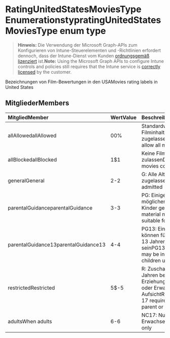 # <a name="ratingunitedstatesmoviestype-enum-type"></a><span data-ttu-id="baf28-101">RatingUnitedStatesMoviesType Enumerationstyp</span><span class="sxs-lookup"><span data-stu-id="baf28-101">ratingUnitedStatesMoviesType enum type</span></span>

> <span data-ttu-id="baf28-102">**Hinweis:** Die Verwendung der Microsoft Graph-APIs zum Konfigurieren von Intune-Steuerelementen und -Richtlinien erfordert dennoch, dass der Intune-Dienst vom Kunden [ordnungsgemäß lizenziert](https://go.microsoft.com/fwlink/?linkid=839381) ist.</span><span class="sxs-lookup"><span data-stu-id="baf28-102">**Note:** Using the Microsoft Graph APIs to configure Intune controls and policies still requires that the Intune service is [correctly licensed](https://go.microsoft.com/fwlink/?linkid=839381) by the customer.</span></span>

<span data-ttu-id="baf28-103">Bezeichnungen von Film-Bewertungen in den USA</span><span class="sxs-lookup"><span data-stu-id="baf28-103">Movies rating labels in United States</span></span>
## <a name="members"></a><span data-ttu-id="baf28-104">Mitglieder</span><span class="sxs-lookup"><span data-stu-id="baf28-104">Members</span></span>
|<span data-ttu-id="baf28-105">Mitglied</span><span class="sxs-lookup"><span data-stu-id="baf28-105">Member</span></span>|<span data-ttu-id="baf28-106">Wert</span><span class="sxs-lookup"><span data-stu-id="baf28-106">Value</span></span>|<span data-ttu-id="baf28-107">Beschreibung</span><span class="sxs-lookup"><span data-stu-id="baf28-107">Description</span></span>|
|:---|:---|:---|
|<span data-ttu-id="baf28-108">allAllowed</span><span class="sxs-lookup"><span data-stu-id="baf28-108">allAllowed</span></span>|<span data-ttu-id="baf28-109">0</span><span class="sxs-lookup"><span data-stu-id="baf28-109">0%</span></span>|<span data-ttu-id="baf28-110">Standardwert, alle Filminhalte zugelassen</span><span class="sxs-lookup"><span data-stu-id="baf28-110">Default value, allow all movies content</span></span>|
|<span data-ttu-id="baf28-111">allBlocked</span><span class="sxs-lookup"><span data-stu-id="baf28-111">allBlocked</span></span>|<span data-ttu-id="baf28-112">1</span><span class="sxs-lookup"><span data-stu-id="baf28-112">$1</span></span>|<span data-ttu-id="baf28-113">Keine Filminhalte zulassen</span><span class="sxs-lookup"><span data-stu-id="baf28-113">Do not allow any movies content</span></span>|
|<span data-ttu-id="baf28-114">general</span><span class="sxs-lookup"><span data-stu-id="baf28-114">General</span></span>|<span data-ttu-id="baf28-115">2</span><span class="sxs-lookup"><span data-stu-id="baf28-115">-2</span></span>|<span data-ttu-id="baf28-116">G: Alle Altersstufen zugelassen</span><span class="sxs-lookup"><span data-stu-id="baf28-116">G, all ages admitted</span></span>|
|<span data-ttu-id="baf28-117">parentalGuidance</span><span class="sxs-lookup"><span data-stu-id="baf28-117">parentalGuidance</span></span>|<span data-ttu-id="baf28-118">3</span><span class="sxs-lookup"><span data-stu-id="baf28-118">-3</span></span>|<span data-ttu-id="baf28-119">PG: Einige Inhalte sind möglicherweise nicht für Kinder geeignet</span><span class="sxs-lookup"><span data-stu-id="baf28-119">PG, some material may not be suitable for children</span></span>|
|<span data-ttu-id="baf28-120">parentalGuidance13</span><span class="sxs-lookup"><span data-stu-id="baf28-120">parentalGuidance13</span></span>|<span data-ttu-id="baf28-121">4</span><span class="sxs-lookup"><span data-stu-id="baf28-121">-4</span></span>|<span data-ttu-id="baf28-122">PG13: Einige Inhalte können für Kinder unter 13 Jahren ungeeignet sein</span><span class="sxs-lookup"><span data-stu-id="baf28-122">PG13, some material may be inappropriate for children under 13</span></span>|
|<span data-ttu-id="baf28-123">restricted</span><span class="sxs-lookup"><span data-stu-id="baf28-123">Restricted</span></span>|<span data-ttu-id="baf28-124">5</span><span class="sxs-lookup"><span data-stu-id="baf28-124">$-5</span></span>|<span data-ttu-id="baf28-125">R: Zuschauer unter 17 Jahren benötigen einen Erziehungsberechtigten oder Erwachsenen als Aufsicht</span><span class="sxs-lookup"><span data-stu-id="baf28-125">R, viewers under 17 require accompanying parent or adult guardian</span></span>|
|<span data-ttu-id="baf28-126">adults</span><span class="sxs-lookup"><span data-stu-id="baf28-126">When adults</span></span>|<span data-ttu-id="baf28-127">6</span><span class="sxs-lookup"><span data-stu-id="baf28-127">-6</span></span>|<span data-ttu-id="baf28-128">NC17: Nur für Erwachsene</span><span class="sxs-lookup"><span data-stu-id="baf28-128">NC17, adults only</span></span>|



